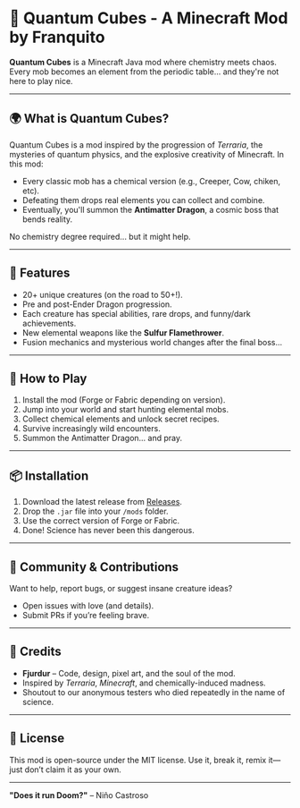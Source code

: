 # 🧪 Quantum Cubes - A Minecraft Mod by Franquito

**Quantum Cubes** is a Minecraft Java mod where chemistry meets chaos. Every mob becomes an element from the periodic table... and they're not here to play nice.

---

## 🌍 What is Quantum Cubes?

Quantum Cubes is a mod inspired by the progression of *Terraria*, the mysteries of quantum physics, and the explosive creativity of Minecraft. In this mod:

- Every classic mob has a chemical version (e.g., Creeper, Cow, chiken, etc).
- Defeating them drops real elements you can collect and combine.
- Eventually, you'll summon the **Antimatter Dragon**, a cosmic boss that bends reality.

No chemistry degree required... but it might help.

---

## 🧬 Features

- 20+ unique creatures (on the road to 50+!).
- Pre and post-Ender Dragon progression.
- Each creature has special abilities, rare drops, and funny/dark achievements.
- New elemental weapons like the **Sulfur Flamethrower**.
- Fusion mechanics and mysterious world changes after the final boss...

---

## 🧪 How to Play

1. Install the mod (Forge or Fabric depending on version).
2. Jump into your world and start hunting elemental mobs.
3. Collect chemical elements and unlock secret recipes.
4. Survive increasingly wild encounters.
5. Summon the Antimatter Dragon... and pray.

---

## 📦 Installation

1. Download the latest release from [Releases](https://github.com/YourUsername/QuantumCubes/releases).
2. Drop the `.jar` file into your `/mods` folder.
3. Use the correct version of Forge or Fabric.
4. Done! Science has never been this dangerous.

---

## 👾 Community & Contributions

Want to help, report bugs, or suggest insane creature ideas?

- Open issues with love (and details).
- Submit PRs if you’re feeling brave.

---

## 👑 Credits

- **Fjurdur** – Code, design, pixel art, and the soul of the mod.
- Inspired by *Terraria*, *Minecraft*, and chemically-induced madness.
- Shoutout to our anonymous testers who died repeatedly in the name of science.

---

## 📜 License

This mod is open-source under the MIT license. Use it, break it, remix it—just don’t claim it as your own.

---

**"Does it run Doom?"** – Niño Castroso
